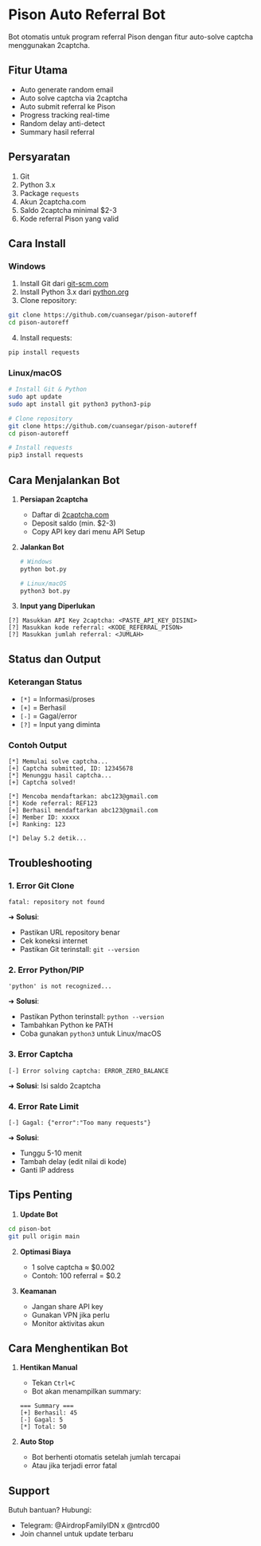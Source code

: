 # Pison Auto Referral Bot

Bot otomatis untuk program referral Pison dengan fitur auto-solve captcha menggunakan 2captcha.

## Fitur Utama
- Auto generate random email
- Auto solve captcha via 2captcha
- Auto submit referral ke Pison
- Progress tracking real-time
- Random delay anti-detect
- Summary hasil referral

## Persyaratan
1. Git
2. Python 3.x
3. Package `requests`
4. Akun 2captcha.com
5. Saldo 2captcha minimal $2-3
6. Kode referral Pison yang valid

## Cara Install

### Windows
1. Install Git dari [git-scm.com](https://git-scm.com)
2. Install Python 3.x dari [python.org](https://python.org)
3. Clone repository:
```bash
git clone https://github.com/cuansegar/pison-autoreff
cd pison-autoreff
```
4. Install requests:
```bash
pip install requests
```

### Linux/macOS
```bash
# Install Git & Python
sudo apt update
sudo apt install git python3 python3-pip

# Clone repository
git clone https://github.com/cuansegar/pison-autoreff
cd pison-autoreff

# Install requests
pip3 install requests
```

## Cara Menjalankan Bot

1. **Persiapan 2captcha**
   - Daftar di [2captcha.com](https://2captcha.com)
   - Deposit saldo (min. $2-3)
   - Copy API key dari menu API Setup

2. **Jalankan Bot**
   ```bash
   # Windows
   python bot.py
   
   # Linux/macOS
   python3 bot.py
   ```

3. **Input yang Diperlukan**
```
[?] Masukkan API Key 2captcha: <PASTE_API_KEY_DISINI>
[?] Masukkan kode referral: <KODE_REFERRAL_PISON>
[?] Masukkan jumlah referral: <JUMLAH>
```

## Status dan Output

### Keterangan Status
- `[*]` = Informasi/proses
- `[+]` = Berhasil
- `[-]` = Gagal/error
- `[?]` = Input yang diminta

### Contoh Output
```
[*] Memulai solve captcha...
[+] Captcha submitted, ID: 12345678
[*] Menunggu hasil captcha...
[+] Captcha solved!

[*] Mencoba mendaftarkan: abc123@gmail.com
[*] Kode referral: REF123
[+] Berhasil mendaftarkan abc123@gmail.com
[+] Member ID: xxxxx
[+] Ranking: 123

[*] Delay 5.2 detik...
```

## Troubleshooting

### 1. Error Git Clone
```
fatal: repository not found
```
➜ **Solusi**: 
- Pastikan URL repository benar
- Cek koneksi internet
- Pastikan Git terinstall: `git --version`

### 2. Error Python/PIP
```
'python' is not recognized...
```
➜ **Solusi**: 
- Pastikan Python terinstall: `python --version`
- Tambahkan Python ke PATH
- Coba gunakan `python3` untuk Linux/macOS

### 3. Error Captcha
```
[-] Error solving captcha: ERROR_ZERO_BALANCE
```
➜ **Solusi**: Isi saldo 2captcha

### 4. Error Rate Limit
```
[-] Gagal: {"error":"Too many requests"}
```
➜ **Solusi**:
- Tunggu 5-10 menit
- Tambah delay (edit nilai di kode)
- Ganti IP address

## Tips Penting

1. **Update Bot**
```bash
cd pison-bot
git pull origin main
```

2. **Optimasi Biaya**
   - 1 solve captcha ≈ $0.002
   - Contoh: 100 referral = $0.2

3. **Keamanan**
   - Jangan share API key
   - Gunakan VPN jika perlu
   - Monitor aktivitas akun

## Cara Menghentikan Bot

1. **Hentikan Manual**
   - Tekan `Ctrl+C`
   - Bot akan menampilkan summary:
   ```
   === Summary ===
   [+] Berhasil: 45
   [-] Gagal: 5
   [*] Total: 50
   ```

2. **Auto Stop**
   - Bot berhenti otomatis setelah jumlah tercapai
   - Atau jika terjadi error fatal

## Support

Butuh bantuan? Hubungi:
- Telegram: @AirdropFamilyIDN x @ntrcd00
- Join channel untuk update terbaru
